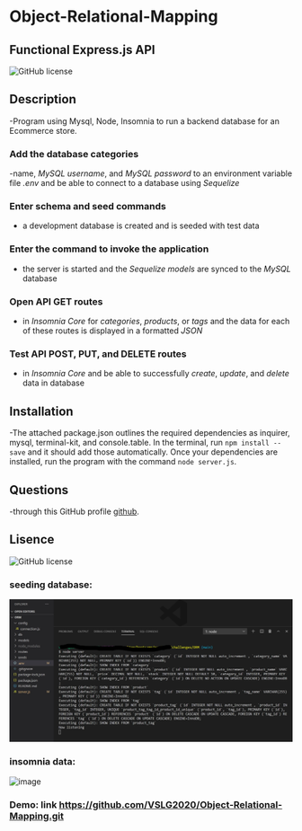 # Object-Relational-Mapping

## Functional Express.js API

![GitHub license](https://img.shields.io/badge/license-MIT-blue.svg)

## Description
-Program using Mysql, Node, Insomnia to run a backend database for an Ecommerce store.

### Add the database categories
-name, _MySQL username_, and _MySQL password_ to an environment variable file _.env_
and be able to connect to a database using _Sequelize_

### Enter schema and seed commands
- a development database is created and is seeded with test data

### Enter the command to invoke the application
- the server is started and the _Sequelize models_ are synced to the _MySQL_ database

### Open API GET routes
- in _Insomnia Core_ for *categories*, *products*, or *tags* and
 the data for each of these routes is displayed in a formatted *JSON*

### Test API POST, PUT, and DELETE routes 
- in _Insomnia Core_ and be able to successfully *create*, *update*, and *delete* data in database

 ## Installation
-The attached package.json outlines the required dependencies as inquirer, mysql, terminal-kit, and console.table. In the terminal, run `npm install --save` and it should add those automatically. Once your dependencies are installed, run the program with the command `node server.js`.

## Questions
-through this GitHub profile [github](#link).

## Lisence 
![GitHub license](https://img.shields.io/badge/license-MIT-blue.svg)
### seeding database:
 ![image](images/databaseinit.png)
### insomnia data:
 ![image](images/schemaInsomnia.png)
 
 ### Demo: link https://github.com/VSLG2020/Object-Relational-Mapping.git

